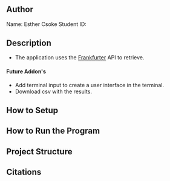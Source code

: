 # <project title>

## Author
Name: Esther Csoke
Student ID: <UTS student id>

## Description
<What your application does>

- The application uses the [Frankfurter](https://www.frankfurter.app/) API to retrieve. 


<Some of the challenges you faced>


<Some of the features you hope to implement in the future>

#### Future Addon's

- Add terminal input to create a user interface in the terminal.
- Download csv with the results.

## How to Setup
<Provide a step-by-step description of how to get the development environment set and running.>

<Which Python version you used>
<Which packages and version you used>

## How to Run the Program
<Provide instructions and examples>

## Project Structure
<List all folders and files of this project and provide quick description for each of them>

## Citations
<Mention authors and provide links code you source externally>
